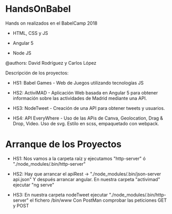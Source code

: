 # HandsOnBabel
Hands on realizados en el BabelCamp 2018

* HTML, CSS y JS

* Angular 5

* Node JS

@authors: David Rodríguez y Carlos López

Descripción de los proyectos:

* HS1: Babel Games - Web de Juegos utilizando tecnologías JS

* HS2: ActiviMAD - Aplicación Web basada en Angular 5 para obtener información sobre las actividades de Madrid mediante una API.

* HS3: NodeTweet - Creación de una API para obtener tweets y usuarios.

* HS4: API EveryWhere - Uso de las APis de Canva, Geolocation, Drag & Drop, Video. Uso de svg. Estilo en scss, empaquetado con webpack.


# Arranque de los Proyectos

* HS1: Nos vamos a la carpeta raíz y ejecutamos "http-server" ó "./node_modules/.bin/http-server" 

* HS2: Hay que arrancar el apiRest ->  "./node_modules/.bin/json-server api.json"
    Y después arrancar angular. En nuestra carpeta "activimad" ejecutar "ng serve"

* HS3: En nuestra carpeta nodeTweet ejecutar "./node_modules/.bin/http-server" el fichero /bin/www
    Con PostMan comprobar las peticiones GET y POST
